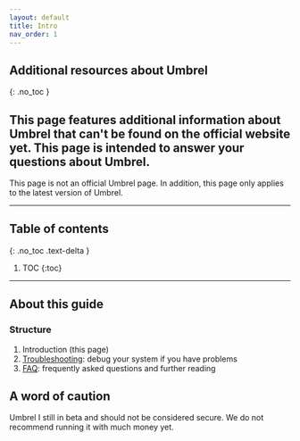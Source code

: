 ```yaml
---
layout: default
title: Intro
nav_order: 1
---
```

<!-- markdownlint-disable MD014 MD022 MD025 MD033 MD040 -->

## Additional resources about Umbrel
{: .no_toc }

This page features additional information about Umbrel that can't be found on the official website yet.
This page is intended to answer your questions about Umbrel.
---

 This page is not an official Umbrel page.
 In addition, this page only applies to the latest version of Umbrel.

---

## Table of contents
{: .no_toc .text-delta }

1. TOC
{:toc}

---

## About this guide

### Structure

1. Introduction (this page)
1. [Troubleshooting](troubleshooting.md): debug your system if you have problems
1. [FAQ](faq.md): frequently asked questions and further reading

## A word of caution
Umbrel I still in beta and should not be considered secure.
We do not recommend running it with much money yet.

